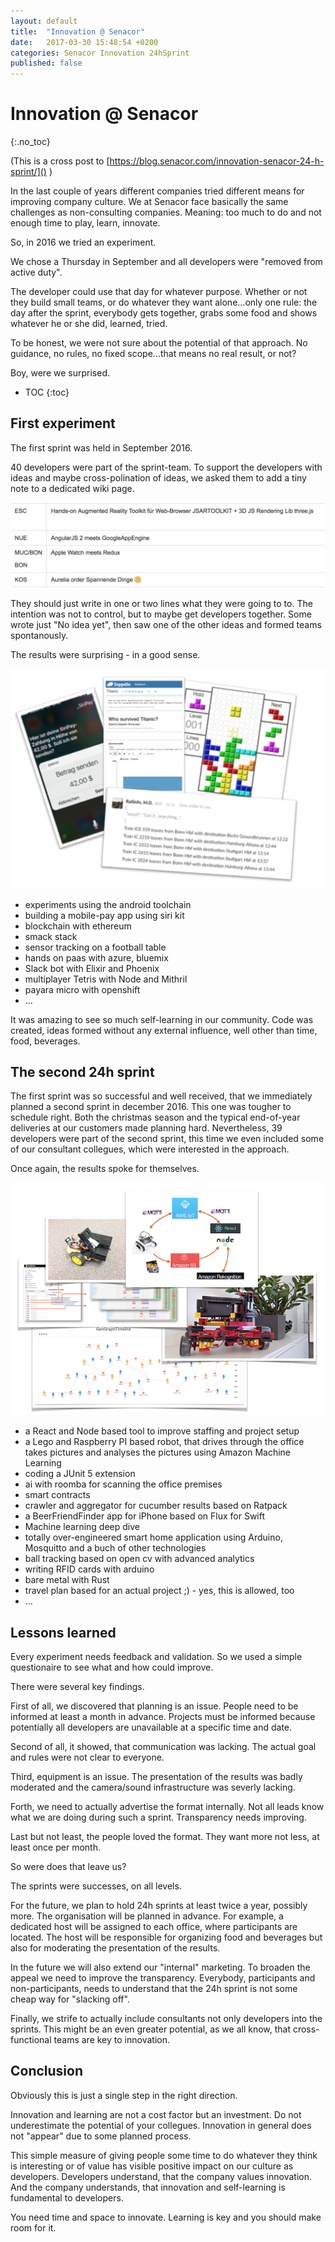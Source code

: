 ```yaml
---
layout: default
title:  "Innovation @ Senacor"
date:   2017-03-30 15:48:54 +0200
categories: Senacor Innovation 24hSprint
published: false
---
```

# Innovation @ Senacor
{:.no_toc}

(This is a cross post to [https://blog.senacor.com/innovation-senacor-24-h-sprint/]() )

In the last couple of years different companies tried different means for improving company culture.
We at Senacor face basically the same challenges as non-consulting companies.
Meaning: too much to do and not enough time to play, learn, innovate.

So, in 2016 we tried an experiment.

We chose a Thursday in September and all developers were "removed from active duty".

The developer could use that day for whatever purpose.
Whether or not they build small teams, or do whatever they want alone...only one rule:
the day after the sprint, everybody gets together, grabs some food and shows whatever he or she did, learned, tried.

To be honest, we were not sure about the potential of that approach.
No guidance, no rules, no fixed scope...that means no real result, or not?

Boy, were we surprised.

* TOC
{:toc}

## First experiment

The first sprint was held in September 2016.

40 developers were part of the sprint-team.
To support the developers with ideas and maybe cross-polination of ideas, we asked them to add a tiny note to a dedicated wiki page.

![](/assets/images/2017-03-30/ideas.png)

They should just write in one or two lines what they were going to to.
The intention was not to control, but to maybe get developers together.
Some wrote just "No idea yet", then saw one of the other ideas and formed teams spontanously.

The results were surprising - in a good sense.

![](/assets/images/2017-03-30/sprint1.png)

* experiments using the android toolchain
* building a mobile-pay app using siri kit
* blockchain with ethereum
* smack stack
* sensor tracking on a football table
* hands on paas with azure, bluemix
* Slack bot with Elixir and Phoenix
* multiplayer Tetris with Node and Mithril
* payara micro with openshift
* ...

It was amazing to see so much self-learning in our community.
Code was created, ideas formed without any external influence, well other than time, food, beverages.

## The second 24h sprint

The first sprint was so successful and well received, that we immediately planned a second sprint in december 2016.
This one was tougher to schedule right.
Both the christmas season and the typical end-of-year deliveries at our customers made planning hard.
Nevertheless, 39 developers were part of the second sprint, this time we even included some of our consultant collegues, which were interested in the approach.

Once again, the results spoke for themselves.

![](/assets/images/2017-03-30/sprint2.png)

* a React and Node based tool to improve staffing and project setup
* a Lego and Raspberry PI based robot, that drives through the office takes pictures and analyses the pictures using Amazon Machine Learning
* coding a JUnit 5 extension
* ai with roomba for scanning the office premises
* smart contracts
* crawler and aggregator for cucumber results based on Ratpack
* a BeerFriendFinder app for iPhone based on Flux for Swift
* Machine learning deep dive
* totally over-engineered smart home application using Arduino, Mosquitto and a buch of other technologies
* ball tracking based on open cv with advanced analytics
* writing RFID cards with arduino
* bare metal with Rust
* travel plan based for an actual project ;) - yes, this is allowed, too
* ...

## Lessons learned

Every experiment needs feedback and validation.
So we used a simple questionaire to see what and how could improve.

There were several key findings.

First of all, we discovered that planning is an issue.
People need to be informed at least a month in advance.
Projects must be informed because potentially all developers are unavailable at a specific time and date.

Second of all, it showed, that communication was lacking.
The actual goal and rules were not clear to everyone.

Third, equipment is an issue.
The presentation of the results was badly moderated and the camera/sound infrastructure was severly lacking.

Forth, we need to actually advertise the format internally.
Not all leads know what we are doing during such a sprint.
Transparency needs improving.

Last but not least, the people loved the format.
They want more not less, at least once per month.

So were does that leave us?

The sprints were successes, on all levels.

For the future, we plan to hold 24h sprints at least twice a year, possibly more.
The organisation will be planned in advance.
For example, a dedicated host will be assigned to each office, where participants are located.
The host will be responsible for organizing food and beverages but also for moderating the presentation of the results.

In the future we will also extend our "internal" marketing.
To broaden the appeal we need to improve the transparency.
Everybody, participants and non-participants, needs to understand that the 24h sprint is not some cheap way for "slacking off".

Finally, we strife to actually include consultants not only developers into the sprints.
This might be an even greater potential, as we all know, that cross-functional teams are key to innovation.

## Conclusion

Obviously this is just a single step in the right direction.

Innovation and learning are not a cost factor but an investment.
Do not underestimate the potential of your collegues.
Innovation in general does not "appear" due to some planned process.

This simple measure of giving people some time to do whatever they think is interesting or of value has visible positive impact on our culture as developers.
Developers understand, that the company values innovation.
And the company understands, that innovation and self-learning is fundamental to developers.

You need time and space to innovate.
Learning is key and you should make room for it.


